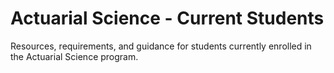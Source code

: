 # Actuarial Science - Current Students

Resources, requirements, and guidance for students currently enrolled in the Actuarial Science program.

<!-- Add current student information here -->